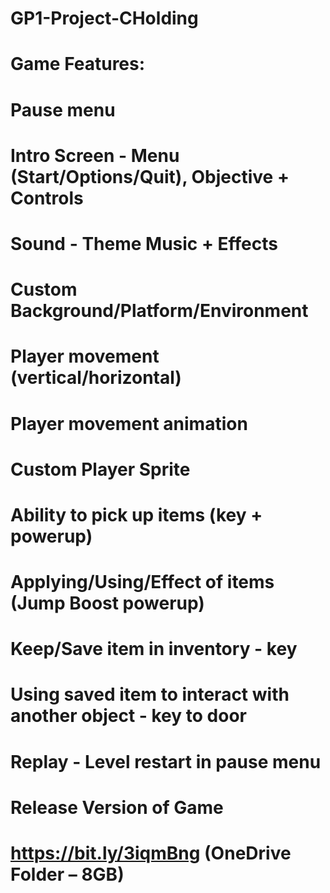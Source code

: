 # GP1-Project-CHolding
#
# Game Features:
#   Pause menu
#   Intro Screen - Menu (Start/Options/Quit), Objective + Controls
#   Sound - Theme Music + Effects
#   Custom Background/Platform/Environment
#   Player movement (vertical/horizontal)
#   Player movement animation
#   Custom Player Sprite
#   Ability to pick up items (key + powerup)
#   Applying/Using/Effect of items (Jump Boost powerup)
#   Keep/Save item in inventory - key
#   Using saved item to interact with another object - key to door
#   Replay - Level restart in pause menu
#
# Release Version of Game
# https://bit.ly/3iqmBng (OneDrive Folder – 8GB)
